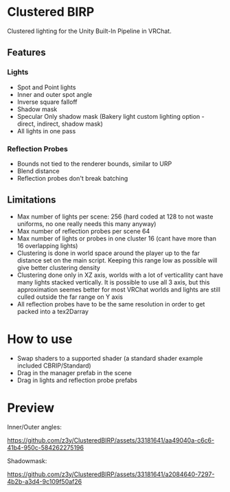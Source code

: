 # Clustered BIRP
Clustered lighting for the Unity Built-In Pipeline in VRChat.

## Features

### Lights
- Spot and Point lights
- Inner and outer spot angle
- Inverse square falloff
- Shadow mask
- Specular Only shadow mask (Bakery light custom lighting option - direct, indirect, shadow mask)
- All lights in one pass

### Reflection Probes
- Bounds not tied to the renderer bounds, similar to URP
- Blend distance
- Reflection probes don't break batching

## Limitations
- Max number of lights per scene: 256 (hard coded at 128 to not waste uniforms, no one really needs this many anyway)
- Max number of reflection probes per scene 64
- Max number of lights or probes in one cluster 16 (cant have more than 16 overlapping lights)
- Clustering is done in world space around the player up to the far distance set on the main script. Keeping this range low as possible will give better clustering density
- Clustering done only in XZ axis, worlds with a lot of verticallity cant have many lights stacked vertically. It is possible to use all 3 axis, but this approximation seemes better for most VRChat worlds and lights are still culled outside the far range on Y axis
- All reflection probes have to be the same resolution in order to get packed into a tex2Darray

# How to use
- Swap shaders to a supported shader (a standard shader example included CBRIP/Standard)
- Drag in the manager prefab in the scene
- Drag in lights and reflection probe prefabs

# Preview

Inner/Outer angles:

https://github.com/z3y/ClusteredBIRP/assets/33181641/aa49040a-c6c6-41b4-950c-584262275196


Shadowmask:

https://github.com/z3y/ClusteredBIRP/assets/33181641/a2084640-7297-4b2b-a3d4-9c109f50af26
